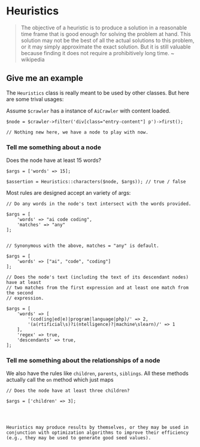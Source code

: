 # Heuristics

>The objective of a heuristic is to produce a solution in a reasonable time frame that is good enough for solving the problem at hand. This solution may not be the best of all the actual solutions to this problem, or it may simply approximate the exact solution. But it is still valuable because finding it does not require a prohibitively long time. ~ wikipedia

## Give me an example

The `Heuristics` class is really meant to be used by other classes. But here are some trival usages:

Assume `$crawler` has a instance of `AiCrawler` with content loaded.
    
    $node = $crawler->filter('div[class="entry-content"] p')->first();
    
    // Nothing new here, we have a node to play with now.
        

### Tell me something about a node

Does the node have at least 15 words?
    
    $args = ['words' => 15];
    
    $assertion = Heuristics::characters($node, $args)); // true / false
    
Most rules are designed accept an variety of args:

    // Do any words in the node's text intersect with the words provided.
    
    $args = [
        'words' => "ai code coding",
        'matches' => "any"
    ];
    
    
    // Synonymous with the above, matches = "any" is default.
    
    $args = [
        'words' => ["ai", "code", "coding"]
    ];
    
    // Does the node's text (including the text of its descendant nodes) have at least
    // two matches from the first expression and at least one match from the second
    // expression.
    
    $args = [
        'words' => [
            '(cod(ing|ed|e)|program|language|php)/' => 2,
            '(a(rtificial\s)?i(ntelligence)?|machine\slearn)/' => 1
        ],
        'regex' => true,
        'descendants' => true,
    ];
    
### Tell me something about the relationships of a node

We also have the rules like `children`, `parents`, `siblings`. All these methods actually call the `on` method which just maps

    // Does the node have at least three children?
    
    $args = ['children' => 3];
    
    
    
    
    Heuristics may produce results by themselves, or they may be used in conjunction with optimization algorithms to improve their efficiency (e.g., they may be used to generate good seed values).